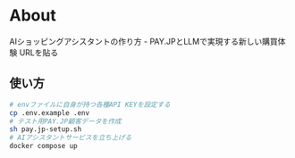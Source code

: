 # About
AIショッピングアシスタントの作り方 - PAY.JPとLLMで実現する新しい購買体験
URLを貼る

## 使い方

```sh
# envファイルに自身が持つ各種API KEYを設定する
cp .env.example .env
# テスト用PAY.JP顧客データを作成
sh pay.jp-setup.sh
# AIアシスタントサービスを立ち上げる
docker compose up
```
